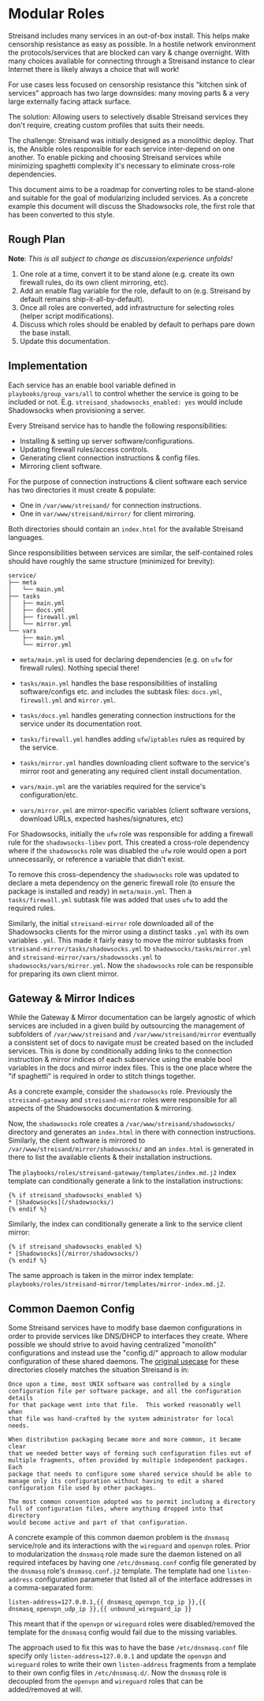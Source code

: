 Modular Roles
===============

Streisand includes many services in an out-of-box install. This helps make
censorship resistance as easy as possible. In a hostile network environment the
protocols/services that are blocked can vary & change overnight. With many
choices available for connecting through a Streisand instance to clear Internet
there is likely always a choice that will work!

For use cases less focused on censorship resistance this "kitchen sink of
services" approach has two large downsides: many moving parts & a very large
externally facing attack surface.

The solution: Allowing users to selectively disable Streisand services they
don't require, creating custom profiles that suits their needs.

The challenge: Streisand was initially designed as a monolithic deploy. That is,
the Ansible roles responsible for each service inter-depend on one another. To
enable picking and choosing Streisand services while minimizing spaghetti
complexity it's necessary to eliminate cross-role dependencies.

This document aims to be a roadmap for converting roles to be stand-alone and
suitable for the goal of modularizing included services. As a concrete example
this document will discuss the Shadowsocks role, the first role that has been
converted to this style.

Rough Plan
----------

**Note**: _This is all subject to change as discussion/experience unfolds!_

1. One role at a time, convert it to be stand alone (e.g. create its own
   firewall rules, do its own client mirroring, etc).
2. Add an enable flag variable for the role, default to on (e.g. Streisand by
   default remains ship-it-all-by-default).
3. Once all roles are converted, add infrastructure for selecting roles (helper
   script modifications).
4. Discuss which roles should be enabled by default to perhaps pare down the
   base install.
5. Update this documentation.

Implementation
--------------

Each service has an enable bool variable defined in `playbooks/group_vars/all` to
control whether the service is going to be included or not. E.g.
`streisand_shadowsocks_enabled: yes` would include Shadowsocks when provisioning
a server.

Every Streisand service has to handle the following responsibilities:

* Installing & setting up server software/configurations.
* Updating firewall rules/access controls.
* Generating client connection instructions & config files.
* Mirroring client software.

For the purpose of connection instructions & client software each service has
two directories it must create & populate:

* One in `/var/www/streisand/` for connection instructions.
* One in `var/www/streisand/mirror/` for client mirroring.

Both directories should contain an `index.html` for the available Streisand
languages.

Since responsibilities between services are similar, the self-contained roles
should have roughly the same structure (minimized for brevity):

```
service/
├── meta
│   └── main.yml
├── tasks
│   ├── main.yml
│   ├── docs.yml
│   ├── firewall.yml
│   └── mirror.yml
└── vars
    ├── main.yml
    └── mirror.yml
```

* `meta/main.yml` is used for declaring dependencies (e.g. on `ufw` for
  firewall rules). Nothing special there!

* `tasks/main.yml` handles the base responsibilities of installing
  software/configs etc. and includes the subtask files: `docs.yml`,
  `firewall.yml` and `mirror.yml`.

* `tasks/docs.yml` handles generating connection instructions for the service
  under its documentation root.

* `tasks/firewall.yml` handles adding `ufw`/`iptables` rules as required by the
  service.

* `tasks/mirror.yml` handles downloading client software to the service's mirror
  root and generating any required client install documentation.

* `vars/main.yml` are the variables required for the service's configuration/etc.

* `vars/mirror.yml` are mirror-specific variables (client software versions,
   download URLs, expected hashes/signatures, etc)

For Shadowsocks, initially the `ufw` role was responsible for adding a firewall
rule for the `shadowsocks-libev` port. This created a cross-role dependency
where if the `shadowsocks` role was disabled the `ufw` role would open a port
unnecessarily, or reference a variable that didn't exist. 

To remove this cross-dependency the `shadowsocks` role was updated to declare
a meta dependency on the generic firewall role (to ensure the package is
installed and ready) in `meta/main.yml`. Then a `tasks/firewall.yml` subtask
file was added that uses `ufw` to add the required rules.

Similarly, the initial `streisand-mirror` role downloaded all of the
Shadowsocks clients for the mirror using a distinct tasks `.yml` with its own
variables `.yml`. This made it fairly easy to move the mirror subtasks from
`streisand-mirror/tasks/shadowsocks.yml` to
`shadowsocks/tasks/mirror.yml` and `streisand-mirror/vars/shadowsocks.yml` to
`shadowsocks/vars/mirror.yml`. Now the `shadowsocks` role can be responsible for
preparing its own client mirror.

Gateway & Mirror Indices
------------------------------

While the Gateway & Mirror documentation can be largely agnostic of which
services are included in a given build by outsourcing the management of
subfolders of `/var/www/streisand` and `/var/www/streisand/mirror` eventually
a consistent set of docs to navigate must be created based on the included
services. This is done by conditionally adding links to the connection
instruction & mirror indices of each subservice using the enable bool variables
in the docs and mirror index files.  This is the one place where the "if
spaghetti" is required in order to stitch things together.

As a concrete example, consider the `shadowsocks` role. Previously the
`streisand-gateway` and `streisand-mirror` roles were responsible for all
aspects of the Shadowsocks documentation & mirroring.

Now, the `shadowsocks` role creates a `/var/www/streisand/shadowsocks/`
directory and generates an `index.html` in there with connection instructions.
Similarly, the client software is mirrored to
`/var/www/streisand/mirror/shadowsocks/` and an `index.html` is generated in
there to list the available clients & their installation instructions.

The `playbooks/roles/streisand-gateway/templates/index.md.j2` index template can
conditionally generate a link to the installation instructions:

```
{% if streisand_shadowsocks_enabled %}
* [Shadowsocks](/shadowsocks/)
{% endif %}
```

Similarly, the index can conditionally generate a link to the service client mirror:

```
{% if streisand_shadowsocks_enabled %}
* [Shadowsocks](/mirror/shadowsocks/)
{% endif %}
```

The same approach is taken in the mirror index template:
`playbooks/roles/streisand-mirror/templates/mirror-index.md.j2`.

Common Daemon Config
------------------------

Some Streisand services have to modify base daemon configurations in order to
provide services like DNS/DHCP to interfaces they create. Where possible we
should strive to avoid having centralized "monolith" configurations and instead
use the "config.d/" approach to allow modular configuration of these shared
daemons. The [original usecase](https://lists.debian.org/debian-devel/2010/04/msg00352.html)
for these directories closely matches the situation Streisand is in:

    Once upon a time, most UNIX software was controlled by a single
    configuration file per software package, and all the configuration details
    for that package went into that file.  This worked reasonably well when
    that file was hand-crafted by the system administrator for local needs.

    When distribution packaging became more and more common, it became clear
    that we needed better ways of forming such configuration files out of
    multiple fragments, often provided by multiple independent packages.  Each
    package that needs to configure some shared service should be able to
    manage only its configuration without having to edit a shared
    configuration file used by other packages.

    The most common convention adopted was to permit including a directory
    full of configuration files, where anything dropped into that directory
    would become active and part of that configuration.

A concrete example of this common daemon problem is the `dnsmasq` service/role
and its interactions with the `wireguard` and `openvpn` roles. Prior to
modularization the `dnsmasq` role made sure the daemon listened on all required
intefaces by having one `/etc/dnsmasq.conf` config file generated by the
`dnsmasq` role's `dnsmasq.conf.j2` template. The template had one
`listen-address` configuration parameter that listed all of the interface
addresses in a comma-separated form:

```
listen-address=127.0.0.1,{{ dnsmasq_openvpn_tcp_ip }},{{ dnsmasq_openvpn_udp_ip }},{{ unbound_wireguard_ip }}
```

This meant that if the `openvpn` or `wireguard` roles were disabled/removed the
template for the `dnsmasq` config would fail due to the missing variables.

The approach used to fix this was to have the base `/etc/dnsmasq.conf` file
specify only `listen-address=127.0.0.1` and update the `openvpn` and `wireguard`
roles to write their own `listen-address` fragments from a template to their own
config files in `/etc/dnsmasq.d/`. Now the `dnsmasq` role is decoupled from the
`openvpn` and `wireguard` roles that can be added/removed at will.

